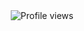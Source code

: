 <div align="center">
  
  <div>
    <img src="https://gpvc.arturio.dev/GabrielTeo" alt="Profile views"/>
  </div>
  
</div>
